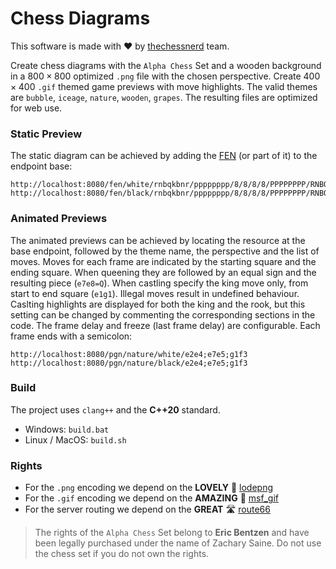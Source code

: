 
# Chess Diagrams

This software is made with ❤️ by
[thechessnerd](https://www.instagram.com/thechessnerd/) team.

Create chess diagrams with the `Alpha Chess` Set and a wooden background
in a $800\times800$ optimized `.png` file with the chosen perspective.
Create $400\times400$ `.gif` themed game previews with move highlights.
The valid themes are `bubble`, `iceage`, `nature`, `wooden`, `grapes`.
The resulting files are optimized for web use.

### Static Preview

The static diagram can be achieved by adding the
[FEN](https://en.wikipedia.org/wiki/Forsyth%E2%80%93Edwards_Notation)
(or part of it) to the endpoint base:

```
http://localhost:8080/fen/white/rnbqkbnr/pppppppp/8/8/8/8/PPPPPPPP/RNBQKBNR
http://localhost:8080/fen/black/rnbqkbnr/pppppppp/8/8/8/8/PPPPPPPP/RNBQKBNR
```

### Animated Previews

The animated previews can be achieved by locating the resource at the base
endpoint, followed by the theme name, the perspective and the list of moves.
Moves for each frame are indicated by the starting square and the ending
square. When queening they are followed by an equal sign and the resulting
piece (`e7e8=Q`). When castling specify the king move only, from start to
end square (`e1g1`). Illegal moves result in undefined behaviour. Caslting
highlights are displayed for both the king and the rook, but this setting can
be changed by commenting the corresponding sections in the code. The frame
delay and freeze (last frame delay) are configurable.
Each frame ends with a semicolon:

```
http://localhost:8080/pgn/nature/white/e2e4;e7e5;g1f3
http://localhost:8080/pgn/nature/black/e2e4;e7e5;g1f3
```

### Build

The project uses `clang++` and the **C++20** standard.
- Windows: `build.bat`
- Linux / MacOS: `build.sh`

### Rights

- For the `.png` encoding we depend on the **LOVELY** 🤎
[lodepng](https://github.com/lvandeve/lodepng)
- For the `.gif` encoding we depend on the **AMAZING** 💜
[msf_gif](https://github.com/notnullnotvoid/msf_gif)
- For the server routing we depend on the **GREAT** 🛣️
[route66](https://github.com/r-lyeh-archived/route66)

> The rights of the `Alpha Chess` Set belong to **Eric Bentzen** and have been
legally purchased under the name of Zachary Saine. Do not use the chess set
if you do not own the rights.
